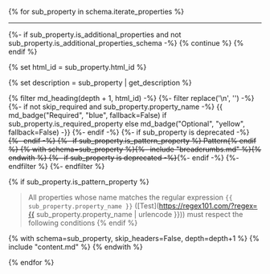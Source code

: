 {% for sub_property in schema.iterate_properties %}

----------------------------------------------------

  {%- if sub_property.is_additional_properties and not sub_property.is_additional_properties_schema -%}
    {% continue %}
  {% endif %}

  {% set html_id = sub_property.html_id %}

  {% set description = sub_property | get_description %}

  {% filter md_heading(depth + 1, html_id) -%}
    {%- filter replace('\n', '') -%}
    {%- if not skip_required and sub_property.property_name -%}
        {{ md_badge("Required", "blue", fallback=False) if sub_property.is_required_property else md_badge("Optional", "yellow", fallback=False) -}}
    {%- endif -%}
    {%- if sub_property is deprecated  -%}~~{%- endif -%}
    {%- if sub_property.is_pattern_property %} Pattern{% endif %} {% with schema=sub_property %}{%- include "breadcrumbs.md" %}{% endwith %}
    {%- if sub_property is deprecated -%}~~{%- endif -%}
    {%- endfilter %}
  {%- endfilter %}

  {% if sub_property.is_pattern_property %}
> All properties whose name matches the regular expression
```{{ sub_property.property_name }}``` ([Test](https://regex101.com/?regex={{ sub_property.property_name | urlencode }}))
must respect the following conditions
  {% endif %}


  {% with schema=sub_property, skip_headers=False, depth=depth+1 %}
    {% include "content.md" %}
  {% endwith %}

{% endfor %}
